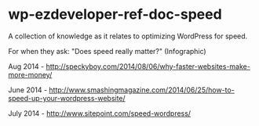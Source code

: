 wp-ezdeveloper-ref-doc-speed
============================

A collection of knowledge as it relates to optimizing WordPress for speed. 


For when they ask: "Does speed really matter?" (Infographic)

Aug 2014 - http://speckyboy.com/2014/08/06/why-faster-websites-make-more-money/


June 2014 - http://www.smashingmagazine.com/2014/06/25/how-to-speed-up-your-wordpress-website/


July 2014 - http://www.sitepoint.com/speed-wordpress/
